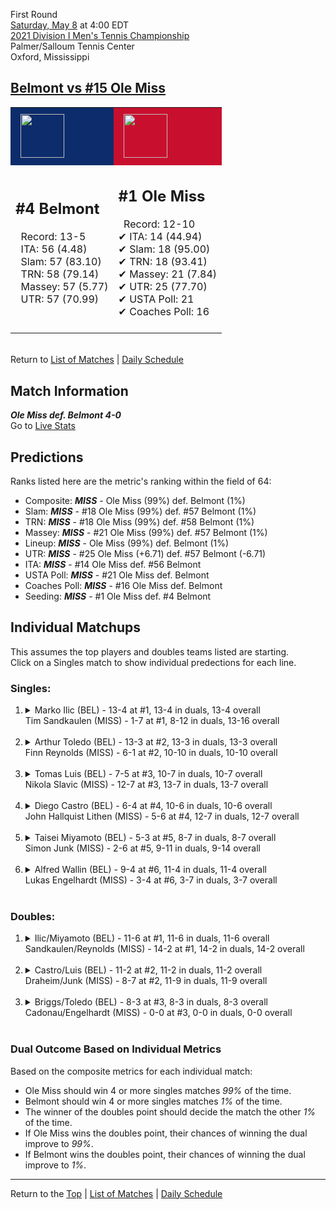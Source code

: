 First Round[](#top)<a name="top"></a>  
[Saturday, May 8](../../schedule/05-08.md) at 4:00 EDT  
[2021 Division I Men's Tennis Championship](../index.md)  
Palmer/Salloum Tennis Center  
Oxford, Mississippi  
## [Belmont vs #15 Ole Miss](https://www.ncaa.com/game/5833398)  

<table><tr style="background-color: #d9d9d9 !important"><td style="background-color: #0D2C6B !important"><img src="https://www.ncaa.com/sites/default/files/images/logos/schools/b/belmont.70.png" width="70" height="70" style="padding: 8px;" /></td><td style="background-color: #C8102E !important"><img src="https://www.ncaa.com/sites/default/files/images/logos/schools/o/ole-miss.70.png" width="70" height="70" style="padding: 8px;" /></td></tr><tr>
<td>  

<h2>#4 Belmont</h2>  
&nbsp; Record: 13-5<br>  
&nbsp; ITA: 56 (4.48)<br>  
&nbsp; Slam: 57 (83.10)<br>  
&nbsp; TRN: 58 (79.14)<br>  
&nbsp; Massey: 57 (5.77)<br>  
&nbsp; UTR: 57 (70.99)<br>  
<br>  

</td>
<td>  

<h2>#1 Ole Miss</h2>  
&nbsp; Record: 12-10<br>  
&#10004; ITA: 14 (44.94)<br>  
&#10004; Slam: 18 (95.00)<br>  
&#10004; TRN: 18 (93.41)<br>  
&#10004; Massey: 21 (7.84)<br>  
&#10004; UTR: 25 (77.70)<br>  
&#10004; USTA Poll: 21<br>  
&#10004; Coaches Poll: 16<br>  
<br>  

</td>
</tr></table>  


<br>Return to [List of Matches](../index.md) &#124; [Daily Schedule](../../schedule/05-08.md)

## Match Information  
***Ole Miss def. Belmont 4-0***  
Go to [Live Stats](http://stats.statbroadcast.com/statmonitr/?id=350591)  

## Predictions  

Ranks listed here are the metric's ranking within the field of 64:  
- Composite: ***MISS*** - Ole Miss (99%) def. Belmont (1%)  
- Slam: ***MISS*** - #18 Ole Miss (99%) def. #57 Belmont (1%)  
- TRN: ***MISS*** - #18 Ole Miss (99%) def. #58 Belmont (1%)  
- Massey: ***MISS*** - #21 Ole Miss (99%) def. #57 Belmont (1%)  
- Lineup: ***MISS*** - Ole Miss (99%) def. Belmont (1%)  
- UTR: ***MISS*** - #25 Ole Miss (+6.71) def. #57 Belmont (-6.71)  
- ITA: ***MISS*** - #14 Ole Miss def. #56 Belmont  
- USTA Poll: ***MISS*** - #21 Ole Miss def. Belmont  
- Coaches Poll: ***MISS*** - #16 Ole Miss def. Belmont  
- Seeding: ***MISS*** - #1 Ole Miss def. #4 Belmont  

## Individual Matchups  
This assumes the top players and doubles teams listed are starting.  
Click on a Singles match to show individual predections for each line.  

### Singles:  

<ol>
<li><details>
<summary markdown="span">Marko Ilic (BEL) - 13-4 at #1, 13-4 in duals, 13-4 overall<br>Tim Sandkaulen (MISS) - 1-7 at #1, 8-12 in duals, 13-16 overall</summary>
<h4>Predictions</h4><ul>
<li>Composite: <b><i>MISS</i></b> - Sandkaulen (86%) def. Ilic (14%)</li>  
<li>Slam: <b><i>MISS</i></b> - Sandkaulen (79%) def. Ilic (21%)</li>  
<li>TRN: <b><i>MISS</i></b> - Sandkaulen (91%) def. Ilic (9%)</li>  
<li>Massey: <b><i>MISS</i></b> - Sandkaulen (80%) def. Ilic (20%)</li>  
<li>UTR: <b><i>MISS</i></b> - Sandkaulen (93%) def. Ilic (7%)</li>  
<li>ITA: <b><i>MISS</i></b> - Sandkaulen (22.95) def. Ilic (2.51)</li>  
</ul>
</details>&nbsp;</li>
<li><details>
<summary markdown="span">Arthur Toledo (BEL) - 13-3 at #2, 13-3 in duals, 13-3 overall<br>Finn Reynolds (MISS) - 6-1 at #2, 10-10 in duals, 10-10 overall</summary>
<h4>Predictions</h4><ul>
<li>Composite: <b><i>MISS</i></b> - Reynolds (96%) def. Toledo (4%)</li>  
<li>Slam: <b><i>MISS</i></b> - Reynolds (97%) def. Toledo (3%)</li>  
<li>TRN: <b><i>MISS</i></b> - Reynolds (98%) def. Toledo (2%)</li>  
<li>Massey: <b><i>MISS</i></b> - Reynolds (93%) def. Toledo (7%)</li>  
<li>UTR: <b><i>MISS</i></b> - Reynolds (97%) def. Toledo (3%)</li>  
<li>ITA: <b><i>MISS</i></b> - Reynolds (36.17) def. Toledo (2.71)</li>  
</ul>
</details>&nbsp;</li>
<li><details>
<summary markdown="span">Tomas Luis (BEL) - 7-5 at #3, 10-7 in duals, 10-7 overall<br>Nikola Slavic (MISS) - 12-7 at #3, 13-7 in duals, 13-7 overall</summary>
<h4>Predictions</h4><ul>
<li>Composite: <b><i>MISS</i></b> - Slavic (97%) def. Luis (3%)</li>  
<li>Slam: <b><i>MISS</i></b> - Slavic (99%) def. Luis (1%)</li>  
<li>TRN: <b><i>MISS</i></b> - Slavic (99%) def. Luis (1%)</li>  
<li>Massey: <b><i>MISS</i></b> - Slavic (96%) def. Luis (4%)</li>  
<li>UTR: <b><i>MISS</i></b> - Slavic (92%) def. Luis (8%)</li>  
<li>ITA: <b><i>MISS</i></b> - Slavic (24.24) def. Luis (1.54)</li>  
</ul>
</details>&nbsp;</li>
<li><details>
<summary markdown="span">Diego Castro (BEL) - 6-4 at #4, 10-6 in duals, 10-6 overall<br>John Hallquist Lithen (MISS) - 5-6 at #4, 12-7 in duals, 12-7 overall</summary>
<h4>Predictions</h4><ul>
<li>Composite: <b><i>MISS</i></b> - Lithen (97%) def. Castro (3%)</li>  
<li>Slam: <b><i>MISS</i></b> - Lithen (98%) def. Castro (2%)</li>  
<li>TRN: <b><i>MISS</i></b> - Lithen (99%) def. Castro (1%)</li>  
<li>Massey: <b><i>MISS</i></b> - Lithen (95%) def. Castro (5%)</li>  
<li>UTR: <b><i>MISS</i></b> - Lithen (96%) def. Castro (4%)</li>  
<li>ITA: <b><i>MISS</i></b> - Lithen (2.40) def. Castro (1.99)</li>  
</ul>
</details>&nbsp;</li>
<li><details>
<summary markdown="span">Taisei Miyamoto (BEL) - 5-3 at #5, 8-7 in duals, 8-7 overall<br>Simon Junk (MISS) - 2-6 at #5, 9-11 in duals, 9-14 overall</summary>
<h4>Predictions</h4><ul>
<li>Composite: <b><i>MISS</i></b> - Junk (93%) def. Miyamoto (7%)</li>  
<li>Slam: <b><i>MISS</i></b> - Junk (97%) def. Miyamoto (3%)</li>  
<li>TRN: <b><i>MISS</i></b> - Junk (98%) def. Miyamoto (2%)</li>  
<li>Massey: <b><i>MISS</i></b> - Junk (80%) def. Miyamoto (20%)</li>  
<li>UTR: <b><i>MISS</i></b> - Junk (96%) def. Miyamoto (4%)</li>  
<li>ITA: <b><i>MISS</i></b> - Junk (1.99) def. Miyamoto (1.70)</li>  
</ul>
</details>&nbsp;</li>
<li><details>
<summary markdown="span">Alfred Wallin (BEL) - 9-4 at #6, 11-4 in duals, 11-4 overall<br>Lukas Engelhardt (MISS) - 3-4 at #6, 3-7 in duals, 3-7 overall</summary>
<h4>Predictions</h4><ul>
<li>Composite: <b><i>MISS</i></b> - Engelhardt (94%) def. Wallin (6%)</li>  
<li>Slam: <b><i>MISS</i></b> - Engelhardt (98%) def. Wallin (2%)</li>  
<li>TRN: <b><i>MISS</i></b> - Engelhardt (98%) def. Wallin (2%)</li>  
<li>Massey: <b><i>MISS</i></b> - Engelhardt (86%) def. Wallin (14%)</li>  
<li>UTR: <b><i>MISS</i></b> - Engelhardt (94%) def. Wallin (6%)</li>  
<li>ITA: <b><i>BEL</i></b> - Wallin (2.75) def. Engelhardt (0.00)</li>  
</ul>
</details>&nbsp;</li>
</ol>

### Doubles:  

<ol>
<li><details>
<summary markdown="span">Ilic/Miyamoto (BEL) - 11-6 at #1, 11-6 in duals, 11-6 overall<br>Sandkaulen/Reynolds (MISS) - 14-2 at #1, 14-2 in duals, 14-2 overall</summary>
<br>Sorry, we don't have any metrics for this match
</details>&nbsp;</li>
<li><details>
<summary markdown="span">Castro/Luis (BEL) - 11-2 at #2, 11-2 in duals, 11-2 overall<br>Draheim/Junk (MISS) - 8-7 at #2, 11-9 in duals, 11-9 overall</summary>
<br>Sorry, we don't have any metrics for this match
</details>&nbsp;</li>
<li><details>
<summary markdown="span">Briggs/Toledo (BEL) - 8-3 at #3, 8-3 in duals, 8-3 overall<br>Cadonau/Engelhardt (MISS) - 0-0 at #3, 0-0 in duals, 0-0 overall</summary>
<br>Sorry, we don't have any metrics for this match
</details>&nbsp;</li>
</ol>

### Dual Outcome Based on Individual Metrics  
  
Based on the composite metrics for each individual match:  
- Ole Miss should win 4 or more singles matches *99%* of the time.  
- Belmont should win 4 or more singles matches *1%* of the time.  
- The winner of the doubles point should decide the match the other *1%* of the time.  
- If Ole Miss wins the doubles point, their chances of winning the dual improve to *99%*.  
- If Belmont wins the doubles point, their chances of winning the dual improve to *1%*.  
  
------

Return to the [Top](#top) &#124; [List of Matches](../index.md) &#124; [Daily Schedule](../../schedule/05-08.md)  
